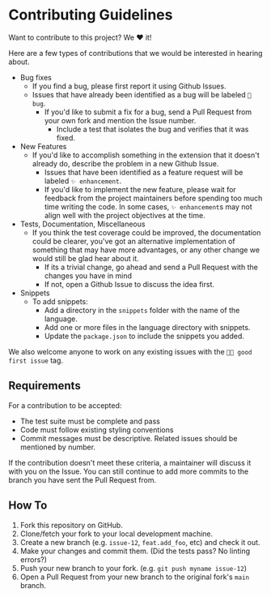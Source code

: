 # Contributing Guidelines

Want to contribute to this project? We ❤️ it!

Here are a few types of contributions that we would be interested in hearing about.

* Bug fixes
  * If you find a bug, please first report it using Github Issues.
  * Issues that have already been identified as a bug will be labeled `🐛 bug`.
    * If you'd like to submit a fix for a bug, send a Pull Request from your own fork and mention the Issue number.
      * Include a test that isolates the bug and verifies that it was fixed.
* New Features
  * If you'd like to accomplish something in the extension that it doesn't already do, describe the problem in a new Github Issue.
    * Issues that have been identified as a feature request will be labeled `✨ enhancement`.
    * If you'd like to implement the new feature, please wait for feedback from the project maintainers before spending
      too much time writing the code. In some cases, `✨ enhancement`s may not align well with the project objectives at
      the time.
* Tests, Documentation, Miscellaneous
  * If you think the test coverage could be improved, the documentation could be clearer, you've got an alternative
    implementation of something that may have more advantages, or any other change we would still be glad hear about
    it.
    * If its a trivial change, go ahead and send a Pull Request with the changes you have in mind
    * If not, open a Github Issue to discuss the idea first.
* Snippets
  * To add snippets:
    * Add a directory in the `snippets` folder with the name of the language.
    * Add one or more files in the language directory with snippets.
    * Update the `package.json` to include the snippets you added.

We also welcome anyone to work on any existing issues with the `👋🏽 good first issue` tag.

## Requirements

For a contribution to be accepted:

* The test suite must be complete and pass
* Code must follow existing styling conventions
* Commit messages must be descriptive. Related issues should be mentioned by number.

If the contribution doesn't meet these criteria, a maintainer will discuss it with you on the Issue. You can still
continue to add more commits to the branch you have sent the Pull Request from.

## How To

1. Fork this repository on GitHub.
1. Clone/fetch your fork to your local development machine.
1. Create a new branch (e.g. `issue-12`, `feat.add_foo`, etc) and check it out.
1. Make your changes and commit them. (Did the tests pass? No linting errors?)
1. Push your new branch to your fork. (e.g. `git push myname issue-12`)
1. Open a Pull Request from your new branch to the original fork's `main` branch.
